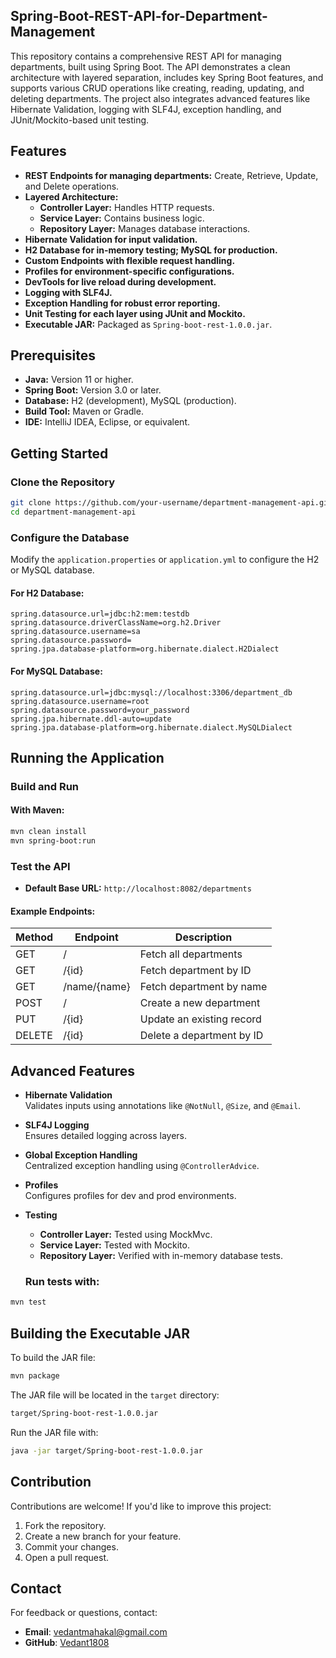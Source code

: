 ## Spring-Boot-REST-API-for-Department-Management
This repository contains a comprehensive REST API for managing departments, built using Spring Boot. The API demonstrates a clean architecture with layered separation, includes key Spring Boot features, and supports various CRUD operations like creating, reading, updating, and deleting departments. The project also integrates advanced features like Hibernate Validation, logging with SLF4J, exception handling, and JUnit/Mockito-based unit testing.

## Features

- **REST Endpoints for managing departments:** Create, Retrieve, Update, and Delete operations.
- **Layered Architecture:**
  - **Controller Layer:** Handles HTTP requests.
  - **Service Layer:** Contains business logic.
  - **Repository Layer:** Manages database interactions.
- **Hibernate Validation for input validation.**
- **H2 Database for in-memory testing; MySQL for production.**
- **Custom Endpoints with flexible request handling.**
- **Profiles for environment-specific configurations.**
- **DevTools for live reload during development.**
- **Logging with SLF4J.**
- **Exception Handling for robust error reporting.**
- **Unit Testing for each layer using JUnit and Mockito.**
- **Executable JAR:** Packaged as `Spring-boot-rest-1.0.0.jar`.

## Prerequisites

- **Java:** Version 11 or higher.
- **Spring Boot:** Version 3.0 or later.
- **Database:** H2 (development), MySQL (production).
- **Build Tool:** Maven or Gradle.
- **IDE:** IntelliJ IDEA, Eclipse, or equivalent.

## Getting Started

### Clone the Repository

```bash
git clone https://github.com/your-username/department-management-api.git
cd department-management-api
```

### Configure the Database

Modify the `application.properties` or `application.yml` to configure the H2 or MySQL database.

#### For H2 Database:
```properties
spring.datasource.url=jdbc:h2:mem:testdb
spring.datasource.driverClassName=org.h2.Driver
spring.datasource.username=sa
spring.datasource.password=
spring.jpa.database-platform=org.hibernate.dialect.H2Dialect
```

#### For MySQL Database:
```properties
spring.datasource.url=jdbc:mysql://localhost:3306/department_db
spring.datasource.username=root
spring.datasource.password=your_password
spring.jpa.hibernate.ddl-auto=update
spring.jpa.database-platform=org.hibernate.dialect.MySQLDialect
```


## Running the Application

### Build and Run

#### With Maven:

```bash
mvn clean install
mvn spring-boot:run
```

### Test the API

- **Default Base URL:** `http://localhost:8082/departments`

#### Example Endpoints:

| Method | Endpoint       | Description                        |
|--------|----------------|------------------------------------|
| GET    | /              | Fetch all departments              |
| GET    | /{id}          | Fetch department by ID             |
| GET    | /name/{name}   | Fetch department by name           |
| POST   | /              | Create a new department            |
| PUT    | /{id}          | Update an existing record          |
| DELETE | /{id}          | Delete a department by ID          |

## Advanced Features

- **Hibernate Validation**  
  Validates inputs using annotations like `@NotNull`, `@Size`, and `@Email`.

- **SLF4J Logging**  
  Ensures detailed logging across layers.

- **Global Exception Handling**  
  Centralized exception handling using `@ControllerAdvice`.

- **Profiles**  
  Configures profiles for dev and prod environments.

- **Testing**  
  - **Controller Layer:** Tested using MockMvc.
  - **Service Layer:** Tested with Mockito.
  - **Repository Layer:** Verified with in-memory database tests.
 
  ### Run tests with:
```bash
mvn test
```

## Building the Executable JAR

To build the JAR file:
```bash
mvn package
```
The JAR file will be located in the `target` directory:
```bash
target/Spring-boot-rest-1.0.0.jar
```
Run the JAR file with:
```bash
java -jar target/Spring-boot-rest-1.0.0.jar
```

## Contribution

Contributions are welcome! If you'd like to improve this project:

1. Fork the repository.
2. Create a new branch for your feature.
3. Commit your changes.
4. Open a pull request.

## Contact

For feedback or questions, contact:

- **Email**: vedantmahakal@gmail.com
- **GitHub**: [Vedant1808](https://github.com/Vedant1808)










